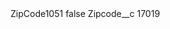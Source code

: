 <?xml version="1.0" encoding="UTF-8"?>
<CustomMetadata xmlns="http://soap.sforce.com/2006/04/metadata" xmlns:xsi="http://www.w3.org/2001/XMLSchema-instance" xmlns:xsd="http://www.w3.org/2001/XMLSchema">
    <label>ZipCode1051</label>
    <protected>false</protected>
    <values>
        <field>Zipcode__c</field>
        <value xsi:type="xsd:string">17019</value>
    </values>
</CustomMetadata>
